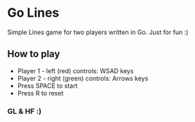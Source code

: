 # Go Lines

Simple Lines game for two players written in Go. Just for fun :)

## How to play
- Player 1 - left (red) controls: WSAD keys
- Player 2 - right (green) controls: Arrows keys
- Press SPACE to start
- Press R to reset

### GL & HF :)